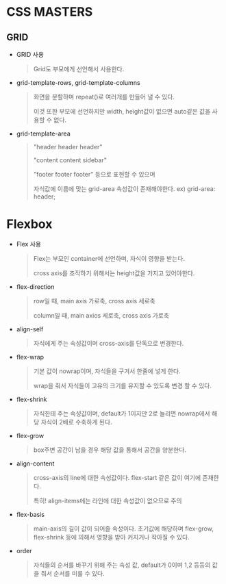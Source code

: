 # CSS MASTERS

## GRID

- GRID 사용

  > Grid도 부모에게 선언해서 사용한다.

- grid-template-rows, grid-template-columns

  > 화면을 분할하며 repeat()로 여러개를 만들어 낼 수 있다.
  >
  > 이것 또한 부모에 선언하지만 width, height값이 없으면 auto같은 값을 사용할 수 없다.

- grid-template-area

  > "header header header"
  >
  > "content content sidebar"
  >
  > "footer footer footer" 등으로 표현할 수 있으며
  >
  > 자식값에 이름에 맞는 grid-area 속성값이 존재해야한다. ex) grid-area: header;







# Flexbox

- Flex 사용

  > Flex는 부모인 container에 선언하며, 자식이 영향을 받는다.
  >
  > cross axis를 조작하기 위해서는 height값을 가지고 있어야한다.

- flex-direction

  > row일 때, main axis 가로축, cross axis 세로축
  >
  > column일 때, main axios 세로축, cross axis 가로축
  
- align-self

  > 자식에게 주는 속성값이며 cross-axis를 단독으로 변경한다.

- flex-wrap

  > 기본 값이 nowrap이며, 자식들을 구겨서 한줄에 넣게 한다.
  >
  > wrap을 줘서 자식들이 고유의 크기를 유지할 수 있도록 변경 할 수 있다.

- flex-shrink

  > 자식한테 주는 속성값이며, default가 1이지만 2로 늘리면 nowrap에서 해당 자식이  2배로 수축하게 된다.

- flex-grow

  > box주변 공간이 남을 경우 해당 값을 통해서 공간을 양분한다.

- align-content

  > cross-axis의 line에 대한 속성값이다. flex-start 같은 값이 여기에 존재한다.
  >
  > 특히! align-items에는 라인에 대한 속성값이 없으므로 주의

- flex-basis

  > main-axis의 길이 값이 되어줄 속성이다. 초기값에 해당하며 flex-grow, flex-shrink 등에 의해서 영향을 받아 커지거나 작아질 수 있다.

- order

  > 자식들의 순서를 바꾸기 위해 주는 속성 값, default가 0이며 1,2 등등의 값을 줘서 순서를 미룰 수 있다.

  

  

  

  
